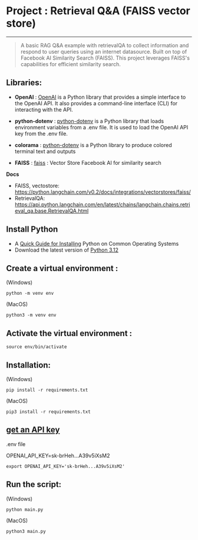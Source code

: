 # Project : Retrieval Q&A (FAISS vector store)

---

> A basic RAG Q&A example with retrievalQA to collect information and respond to user queries using an  internet datasource.
Built on top of Facebook AI Similarity Search (FAISS). This project leverages FAISS's capabilities for efficient similarity search.


## Libraries:

- **OpenAI** : [OpenAI](https://python.langchain.com/docs/integrations/platforms/openai) is a Python library that provides a simple interface to the OpenAI API. It also provides a command-line interface (CLI) for interacting with the API.

- **python-dotenv** : [python-dotenv](https://pypi.org/project/python-dotenv/) is a Python library that loads environment variables from a .env file. It is used to load the OpenAI API key from the .env file.

- **colorama** : [python-dotenv](https://pypi.org/project/colorama/) is a Python library to produce colored terminal text and outputs

- **FAISS** : [faiss](https://python.langchain.com/v0.2/docs/integrations/vectorstores/faiss/) : Vector Store Facebook AI for similarity search

**Docs** 
- FAISS, vectostore: https://python.langchain.com/v0.2/docs/integrations/vectorstores/faiss/
- RetrievalQA: https://api.python.langchain.com/en/latest/chains/langchain.chains.retrieval_qa.base.RetrievalQA.html

## **Install Python** 

- A [Quick Guide for Installing](https://github.com/PackeTsar/Install-Python/blob/master/README.md#install-python-) Python on Common Operating Systems
- Download the latest version of [Python 3.12](https://www.python.org/downloads/)

## Create a virtual environment :

(Windows)
```
python -m venv env
```

(MacOS)
```
python3 -m venv env
```

## Activate the virtual environment :

```
source env/bin/activate
```

## Installation:
(Windows)
```
pip install -r requirements.txt
```

(MacOS)

```
pip3 install -r requirements.txt
```

## [get an API key](https://platform.openai.com/account/api-keys)

.env file

OPENAI_API_KEY=sk-brHeh...A39v5iXsM2

`export OPENAI_API_KEY='sk-brHeh...A39v5iXsM2'`


## Run the script:

(Windows)
```
python main.py
```

(MacOS)
```
python3 main.py
```
